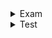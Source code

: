 
<details>
<summary>Exam</summary>

- [2020/2021 exam](https://drive.google.com/file/d/1u7TL6EJMTdp-ZGGigRhHwIRcKBs9s8AE/view?usp=drive_link)
- [2022/2023 exam](https://drive.google.com/file/d/1PGX30SXjjk3GGZ4OEiCulg7PKrk9IKc2/view?usp=drive_link)
</details>

<details>
<summary>Test</summary>

- [test ❌ ](https://drive.google.com/file/d/1CCdnKcNz-QYshz2Abm-bjn8psaQjag65/view?usp=sharing)
</details>